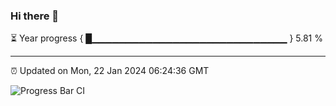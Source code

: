 ### Hi there 👋

⏳ Year progress { █▁▁▁▁▁▁▁▁▁▁▁▁▁▁▁▁▁▁▁▁▁▁▁▁▁▁▁▁▁ } 5.81 %

---

⏰ Updated on Mon, 22 Jan 2024 06:24:36 GMT

![Progress Bar CI](https://github.com/ZhaoGui/ZhaoGui/workflows/Progress%20Bar%20CI/badge.svg)
